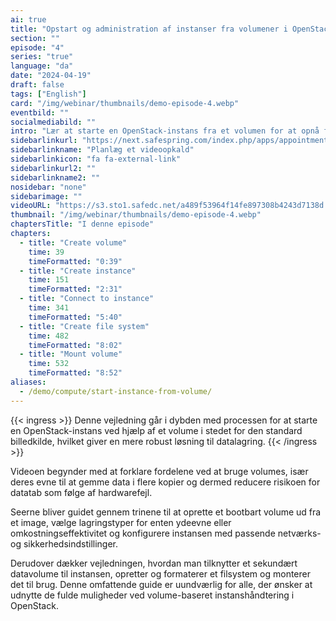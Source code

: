 ```yaml
---
ai: true
title: "Opstart og administration af instanser fra volumener i OpenStack"
section: ""
episode: "4"
series: "true"
language: "da"
date: "2024-04-19"
draft: false
tags: ["English"]
card: "/img/webinar/thumbnails/demo-episode-4.webp"
eventbild: ""
socialmediabild: ""
intro: "Lær at starte en OpenStack-instans fra et volumen for at opnå forbedret datarobusthed og flere lagringsmuligheder."
sidebarlinkurl: "https://next.safespring.com/index.php/apps/appointments/embed/VOZl8W1TrMMEFQ%3D%3D/form"
sidebarlinkname: "Planlæg et videoopkald"
sidebarlinkicon: "fa fa-external-link"
sidebarlinkurl2: ""
sidebarlinkname2: ""
nosidebar: "none"
sidebarimage: ""
videoURL: "https://s3.sto1.safedc.net/a489f53964f14fe897308b4243d7138d:processedvideos/safespring-demo-episode-4-start-instance-from-volume/master.m3u8"
thumbnail: "/img/webinar/thumbnails/demo-episode-4.webp"
chaptersTitle: "I denne episode"
chapters:
  - title: "Create volume"
    time: 39
    timeFormatted: "0:39"
  - title: "Create instance"
    time: 151
    timeFormatted: "2:31"
  - title: "Connect to instance"
    time: 341
    timeFormatted: "5:40"
  - title: "Create file system"
    time: 482
    timeFormatted: "8:02"
  - title: "Mount volume"
    time: 532
    timeFormatted: "8:52"
aliases:
  - /demo/compute/start-instance-from-volume/
---
```


{{< ingress >}}
Denne vejledning går i dybden med processen for at starte en OpenStack-instans ved hjælp af et volume i stedet for den standard billedkilde, hvilket giver en mere robust løsning til datalagring.
{{< /ingress >}}

Videoen begynder med at forklare fordelene ved at bruge volumes, især deres evne til at gemme data i flere kopier og dermed reducere risikoen for datatab som følge af hardwarefejl.

Seerne bliver guidet gennem trinene til at oprette et bootbart volume ud fra et image, vælge lagringstyper for enten ydeevne eller omkostningseffektivitet og konfigurere instansen med passende netværks- og sikkerhedsindstillinger.

Derudover dækker vejledningen, hvordan man tilknytter et sekundært datavolume til instansen, opretter og formaterer et filsystem og monterer det til brug. Denne omfattende guide er uundværlig for alle, der ønsker at udnytte de fulde muligheder ved volume-baseret instanshåndtering i OpenStack.
